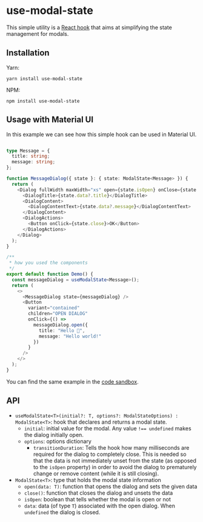 # use-modal-state

This simple utility is a [React hook](https://reactjs.org/docs/hooks-intro.html) that aims at simplifying the state
management for modals.

## Installation

Yarn:

```
yarn install use-modal-state
```

NPM:

```
npm install use-modal-state
```

## Usage with Material UI
In this example we can see how this simple hook can be used in Material UI.
```typescript jsx

type Message = {
  title: string;
  message: string;
};

function MessageDialog({ state }: { state: ModalState<Message> }) {
  return (
    <Dialog fullWidth maxWidth="xs" open={state.isOpen} onClose={state.close}>
      <DialogTitle>{state.data?.title}</DialogTitle>
      <DialogContent>
        <DialogContentText>{state.data?.message}</DialogContentText>
      </DialogContent>
      <DialogActions>
        <Button onClick={state.close}>OK</Button>
      </DialogActions>
    </Dialog>
  );
}

/**
 * how you used the components
 */
export default function Demo() {
  const messageDialog = useModalState<Message>();
  return (
    <>
      <MessageDialog state={messageDialog} />
      <Button
        variant="contained"
        children="OPEN DIALOG"
        onClick={() =>
          messageDialog.open({
            title: "Hello 👋",
            message: "Hello world!"
          })
        }
      />
    </>
  );
}
```
You can find the same example in the [code sandbox](https://codesandbox.io/s/use-modal-state-no7fv?file=/src/Demo.tsx).

## API

* `useModalState<T>(initial?: T, options?: ModalStateOptions) : ModalState<T>`: hook that declares and returns a modal state.
  * `initial`: initial value for the modal. Any value `!== undefined` makes the dialog initially open.
  * `options`: options dictionary
    * `transitionDuration`: Tells the hook how many milliseconds are required for the dialog to completely close. 
      This is needed so that the data is not immediately unset from the state (as opposed to the `isOpen` property) in order to avoid the dialog to
      prematurely change or remove content (while it is still closing).
* `ModalState<T>`: type that holds the modal state information
  * `open(data: T)`: function that opens the dialog and sets the given data
  * `close()`: function that closes the dialog and unsets the data
  * `isOpen`: boolean that tells whether the modal is open or not
  * `data`: data (of type `T`) associated with the open dialog. When `undefined` the dialog is closed. 